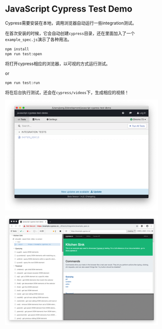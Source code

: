 JavaScript Cypress Test Demo
==========================================

Cypress需要安装在本地，调用浏览器自动运行一些integration测试。

在首次安装的时候，它会自动创建`cypress`目录，还在里面加入了一个`example_spec.js`演示了各种用法。

```
npm install
npm run test:open
```

将打开cypress相应的浏览器，以可视的方式运行测试。

or 

```
npm run test:run
```

将在后台执行测试，还会在`cypress/videos`下，生成相应的视频！


![demo1](./images/demo1.png)

![demo2](./images/demo2.png)
